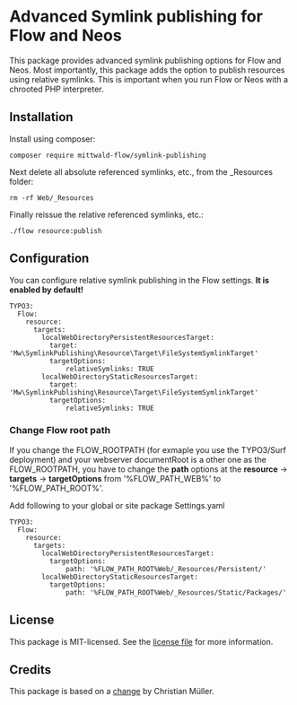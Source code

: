 Advanced Symlink publishing for Flow and Neos
=============================================

This package provides advanced symlink publishing options for Flow and Neos.
Most importantly, this package adds the option to publish resources using relative symlinks.
This is important when you run Flow or Neos with a chrooted PHP interpreter.

Installation
------------

Install using composer:

    composer require mittwald-flow/symlink-publishing

Next delete all absolute referenced symlinks, etc., from the _Resources folder:

    rm -rf Web/_Resources

Finally reissue the relative referenced symlinks, etc.:

    ./flow resource:publish

Configuration
-------------

You can configure relative symlink publishing in the Flow settings.
**It is enabled by default!**

	TYPO3:
	  Flow:
		resource:
		  targets:
			localWebDirectoryPersistentResourcesTarget:
			  target: 'Mw\SymlinkPublishing\Resource\Target\FileSystemSymlinkTarget'
			  targetOptions:
				  relativeSymlinks: TRUE
			localWebDirectoryStaticResourcesTarget:
			  target: 'Mw\SymlinkPublishing\Resource\Target\FileSystemSymlinkTarget'
			  targetOptions:
				  relativeSymlinks: TRUE


### Change Flow root path

If you change the FLOW_ROOTPATH (for exmaple you use the TYPO3/Surf deployment) and your webserver documentRoot is a other one as the FLOW_ROOTPATH, you have to change the **path** options at the **resource** -> **targets** -> **targetOptions**
from '%FLOW_PATH_WEB%' to '%FLOW_PATH_ROOT%'.

Add following to your global or site package Settings.yaml

	TYPO3:
	  Flow:
		resource:
		  targets:
			localWebDirectoryPersistentResourcesTarget:
			  targetOptions:
				  path: '%FLOW_PATH_ROOT%Web/_Resources/Persistent/'
			localWebDirectoryStaticResourcesTarget:
			  targetOptions:
				  path: '%FLOW_PATH_ROOT%Web/_Resources/Static/Packages/'

License
-------

This package is MIT-licensed. See the [license file](LICENSE) for more information.

Credits
-------

This package is based on a [change](https://review.typo3.org/30519) by Christian Müller.
